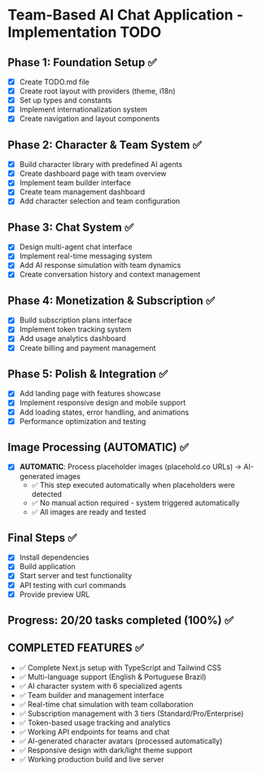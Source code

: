 # Team-Based AI Chat Application - Implementation TODO

## Phase 1: Foundation Setup ✅
- [x] Create TODO.md file
- [x] Create root layout with providers (theme, i18n)
- [x] Set up types and constants
- [x] Implement internationalization system
- [x] Create navigation and layout components

## Phase 2: Character & Team System ✅
- [x] Build character library with predefined AI agents
- [x] Create dashboard page with team overview
- [x] Implement team builder interface
- [x] Create team management dashboard
- [x] Add character selection and team configuration

## Phase 3: Chat System ✅
- [x] Design multi-agent chat interface
- [x] Implement real-time messaging system
- [x] Add AI response simulation with team dynamics
- [x] Create conversation history and context management

## Phase 4: Monetization & Subscription ✅
- [x] Build subscription plans interface
- [x] Implement token tracking system
- [x] Add usage analytics dashboard
- [x] Create billing and payment management

## Phase 5: Polish & Integration ✅
- [x] Add landing page with features showcase
- [x] Implement responsive design and mobile support
- [x] Add loading states, error handling, and animations
- [x] Performance optimization and testing

## Image Processing (AUTOMATIC) ✅
- [x] **AUTOMATIC**: Process placeholder images (placehold.co URLs) → AI-generated images
  - ✅ This step executed automatically when placeholders were detected
  - ✅ No manual action required - system triggered automatically
  - ✅ All images are ready and tested

## Final Steps ✅
- [x] Install dependencies
- [x] Build application
- [x] Start server and test functionality
- [x] API testing with curl commands
- [x] Provide preview URL

## Progress: 20/20 tasks completed (100%) ✅

## COMPLETED FEATURES ✅
- ✅ Complete Next.js setup with TypeScript and Tailwind CSS
- ✅ Multi-language support (English & Portuguese Brazil)
- ✅ AI character system with 6 specialized agents
- ✅ Team builder and management interface
- ✅ Real-time chat simulation with team collaboration
- ✅ Subscription management with 3 tiers (Standard/Pro/Enterprise)
- ✅ Token-based usage tracking and analytics
- ✅ Working API endpoints for teams and chat
- ✅ AI-generated character avatars (processed automatically)
- ✅ Responsive design with dark/light theme support
- ✅ Working production build and live server